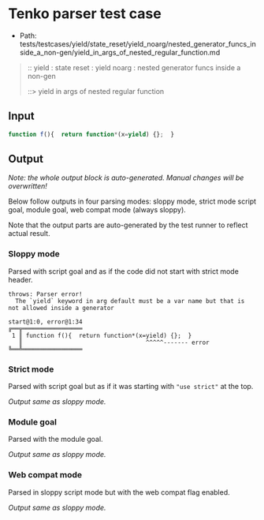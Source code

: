 # Tenko parser test case

- Path: tests/testcases/yield/state_reset/yield_noarg/nested_generator_funcs_inside_a_non-gen/yield_in_args_of_nested_regular_function.md

> :: yield : state reset : yield noarg : nested generator funcs inside a non-gen
>
> ::> yield in args of nested regular function

## Input


`````js
function f(){  return function*(x=yield) {};  }
`````

## Output

_Note: the whole output block is auto-generated. Manual changes will be overwritten!_

Below follow outputs in four parsing modes: sloppy mode, strict mode script goal, module goal, web compat mode (always sloppy).

Note that the output parts are auto-generated by the test runner to reflect actual result.

### Sloppy mode

Parsed with script goal and as if the code did not start with strict mode header.

`````
throws: Parser error!
  The `yield` keyword in arg default must be a var name but that is not allowed inside a generator

start@1:0, error@1:34
╔══╦═════════════════
 1 ║ function f(){  return function*(x=yield) {};  }
   ║                                   ^^^^^------- error
╚══╩═════════════════

`````

### Strict mode

Parsed with script goal but as if it was starting with `"use strict"` at the top.

_Output same as sloppy mode._

### Module goal

Parsed with the module goal.

_Output same as sloppy mode._

### Web compat mode

Parsed in sloppy script mode but with the web compat flag enabled.

_Output same as sloppy mode._
